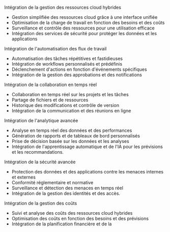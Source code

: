 Intégration de la gestion des ressources cloud hybrides 

- Gestion simplifiée des ressources cloud grâce à une interface unifiée
- Optimisation de la charge de travail en fonction des besoins et des coûts
- Surveillance et contrôle des ressources pour une utilisation efficace
- Intégration des services de sécurité pour protéger les données et les applications

Intégration de l'automatisation des flux de travail 

- Automatisation des tâches répétitives et fastidieuses
- Intégration de workflows personnalisés et prédéfinis
- Déclenchement d'actions en fonction d'événements spécifiques
- Intégration de la gestion des approbations et des notifications

Intégration de la collaboration en temps réel 

- Collaboration en temps réel sur les projets et les tâches
- Partage de fichiers et de ressources
- Historique des modifications et contrôle de version
- Intégration de la communication et des réunions en ligne

Intégration de l'analytique avancée 

- Analyse en temps réel des données et des performances
- Génération de rapports et de tableaux de bord personnalisés
- Prise de décision basée sur les données et les analyses
- Intégration de l'apprentissage automatique et de l'IA pour les prévisions et les recommandations.

Intégration de la sécurité avancée 

- Protection des données et des applications contre les menaces internes et externes
- Conformité réglementaire et normative
- Surveillance et détection des menaces en temps réel
- Intégration de la gestion des identités et des accès.

Intégration de la gestion des coûts 

- Suivi et analyse des coûts des ressources cloud hybrides
- Optimisation des coûts en fonction des besoins et des prévisions
- Intégration de la planification financière et de la